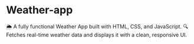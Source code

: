 # Weather-app
🌦️ A fully functional Weather App built with HTML, CSS, and JavaScript. 🔍 Fetches real-time weather data and displays it with a clean, responsive UI.
